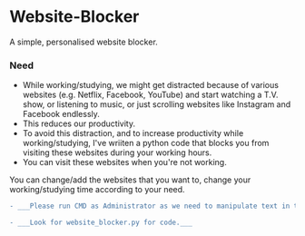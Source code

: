 # Website-Blocker
A simple, personalised website blocker.

### Need
- While working/studying, we might get distracted because of various websites (e.g. Netflix, Facebook, YouTube) and start watching a T.V. show, or listening to music, or just scrolling websites like Instagram and Facebook endlessly. 
- This reduces our productivity.
- To avoid this distraction, and to increase productivity while working/studying, I've wriiten a python code that blocks you from visiting these websites during your working hours.
- You can visit these websites when you're not working.

You can change/add the websites that you want to, change your working/studying time according to your need.
```diff
- ___Please run CMD as Administrator as we need to manipulate text in the host file located in system32 folder.___
```
```diff
- ___Look for website_blocker.py for code.___
```
